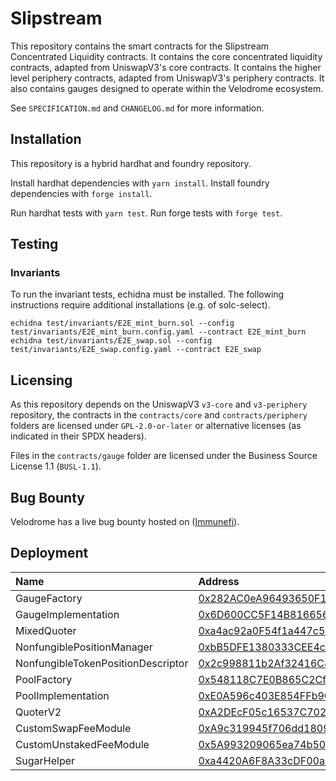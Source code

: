 # Slipstream

This repository contains the smart contracts for the Slipstream Concentrated Liquidity contracts. It contains
the core concentrated liquidity contracts, adapted from UniswapV3's core contracts. It contains the higher level
periphery contracts, adapted from UniswapV3's periphery contracts. It also contains gauges designed to operate
within the Velodrome ecosystem.  

See `SPECIFICATION.md` and `CHANGELOG.md` for more information. 

## Installation

This repository is a hybrid hardhat and foundry repository.

Install hardhat dependencies with `yarn install`.
Install foundry dependencies with `forge install`.

Run hardhat tests with `yarn test`.
Run forge tests with `forge test`.

## Testing

### Invariants

To run the invariant tests, echidna must be installed. The following instructions require additional installations (e.g. of solc-select). 

```
echidna test/invariants/E2E_mint_burn.sol --config test/invariants/E2E_mint_burn.config.yaml --contract E2E_mint_burn
echidna test/invariants/E2E_swap.sol --config test/invariants/E2E_swap.config.yaml --contract E2E_swap
```

## Licensing

As this repository depends on the UniswapV3 `v3-core` and `v3-periphery` repository, the contracts in the 
`contracts/core` and  `contracts/periphery` folders are licensed under `GPL-2.0-or-later` or alternative 
licenses (as indicated in their SPDX headers).

Files in the `contracts/gauge` folder are licensed under the Business Source License 1.1 (`BUSL-1.1`).

## Bug Bounty
Velodrome has a live bug bounty hosted on ([Immunefi](https://immunefi.com/bounty/velodromefinance/)).

## Deployment

| Name               | Address                                                                                                                               |
| :----------------- | :------------------------------------------------------------------------------------------------------------------------------------ |
| GaugeFactory               | [0x282AC0eA96493650F1A5E5e5d20490C782F1592a](https://optimistic.etherscan.io/address/0x282AC0eA96493650F1A5E5e5d20490C782F1592a#code) |
| GaugeImplementation               | [0x6D600CC5F14B81665606Ca1985605464BA332Bad](https://optimistic.etherscan.io/address/0x6D600CC5F14B81665606Ca1985605464BA332Bad#code) |
| MixedQuoter               | [0xa4ac92a0F54f1a447c55a4082c90742F5E76Df62](https://optimistic.etherscan.io/address/0xa4ac92a0F54f1a447c55a4082c90742F5E76Df62#code) |
| NonfungiblePositionManager               | [0xbB5DFE1380333CEE4c2EeBd7202c80dE2256AdF4](https://optimistic.etherscan.io/address/0xbB5DFE1380333CEE4c2EeBd7202c80dE2256AdF4#code) |
| NonfungibleTokenPositionDescriptor               | [0x2c998811b2Af32416C8ff4c0ea85f0e7Ed834ff8](https://optimistic.etherscan.io/address/0x2c998811b2Af32416C8ff4c0ea85f0e7Ed834ff8#code) |
| PoolFactory               | [0x548118C7E0B865C2CfA94D15EC86B666468ac758](https://optimistic.etherscan.io/address/0x548118C7E0B865C2CfA94D15EC86B666468ac758#code) |
| PoolImplementation               | [0xE0A596c403E854FFb9C828aB4f07eEae04A05D37](https://optimistic.etherscan.io/address/0xE0A596c403E854FFb9C828aB4f07eEae04A05D37#code) |
| QuoterV2               | [0xA2DEcF05c16537C702779083Fe067e308463CE45](https://optimistic.etherscan.io/address/0xA2DEcF05c16537C702779083Fe067e308463CE45#code) |
| CustomSwapFeeModule               | [0xA9c319945f706dd1809819321a2e31C9A169e9c1](https://optimistic.etherscan.io/address/0xA9c319945f706dd1809819321a2e31C9A169e9c1#code) |
| CustomUnstakedFeeModule               | [0x5A993209065ea74b50E23a378ddB7068189345D0](https://optimistic.etherscan.io/address/0x5A993209065ea74b50E23a378ddB7068189345D0#code) |
| SugarHelper               | [0xa4420A6F8A33cDF00ac57010A8834a101829285A](https://optimistic.etherscan.io/address/0xa4420A6F8A33cDF00ac57010A8834a101829285A#code) |
